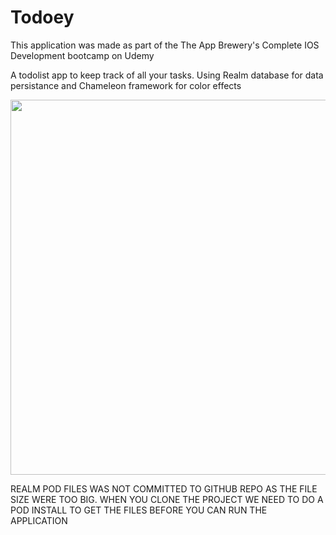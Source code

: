 # Todoey 

This application was made as part of the The App Brewery's Complete IOS Development bootcamp on Udemy

A todolist app to keep track of all your tasks. Using Realm database for data persistance and Chameleon framework for color effects 

<p align="center">
  <img src = Todoey/TodoeyDemo.gif height="600">
</p>




REALM POD FILES WAS NOT COMMITTED TO GITHUB REPO AS THE FILE SIZE WERE TOO BIG. WHEN YOU CLONE THE PROJECT WE NEED TO DO A POD INSTALL TO GET THE FILES BEFORE YOU CAN RUN THE APPLICATION
